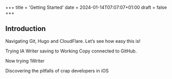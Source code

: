 +++
title = 'Getting Started'
date = 2024-01-14T07:07:07+01:00
draft = false
+++
## Introduction

Navigating Git, Hugo and CloudFlare. Let’s see how easy this is!

Trying IA Writer saving to Working Copy connected to GitHub.

Now trying 1Writer

Discovering the pitfalls of crap developers in iOS 